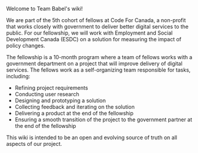 Welcome to Team Babel's wiki!

We are part of the 5th cohort of fellows at Code For Canada, a non-profit that works closely with government to deliver better digital services to the public. For our fellowship, we will work with Employment and Social Development Canada (ESDC) on a solution for measuring the impact of policy changes.

The fellowship is a 10-month program where a team of fellows works with a government department on a project that will improve delivery of digital services. The fellows work as a self-organizing team responsible for tasks, including:
- Refining project requirements
- Conducting user research
- Designing and prototyping a solution
- Collecting feedback and iterating on the solution
- Delivering a product at the end of the fellowship
- Ensuring a smooth transition of the project to the government partner at the end of the fellowship

This wiki is intended to be an open and evolving source of truth on all aspects of our project.
